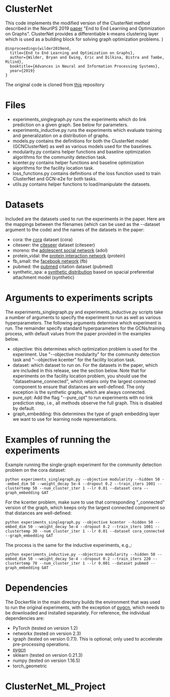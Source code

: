 # ClusterNet

This code implements the modified version of the ClusterNet method described in the NeurIPS 2019 [paper](https://arxiv.org/abs/1905.13732) "End to End Learning and Optimization on Graphs". ClusterNet provides a differentiable k-means clustering layer which is used as a building block for solving graph optimization problems. 
)
```
@inproceedings{wilder2019end,
  title={End to End Learning and Optimization on Graphs},
  author={Wilder, Bryan and Ewing, Eric and Dilkina, Bistra and Tambe, Milind},
  booktitle={Advances in Neural and Information Processing Systems},
  year={2019}
}
```

The original code is cloned from [this](https://github.com/bwilder0/clusternet) repository

# Files

* experiments_singlegraph.py runs the experiments which do link prediction on a given graph. See below for parameters.
* experiments_inductive.py runs the experiments which evaluate training and generalization on a distribution of graphs.
* models.py contains the definitions for both the ClusterNet model (GCNClusterNet) as well as various models used for the baselines.
* modularity.py contains helper functions and baseline optimization algorithms for the community detection task.
* kcenter.py contains helper functions and baseline optimization algorithms for the facility location task.
* loss_functions.py contains definitions of the loss function used to train ClusterNet and GCN-e2e for both tasks.
* utils.py contains helper functions to load/manipulate the datasets.

# Datasets

Included are the datasets used to run the experiments in the paper. Here are the mappings between the filenames (which can be used as the --dataset argument to the code) and the names of the datasets in the paper:

* cora: the [cora](https://relational.fit.cvut.cz/dataset/CORA) dataset (cora)
* citeseer: the [citeseer](https://linqs.soe.ucsc.edu/data) dataset (citeseer)
* moreno: the [adolescent social network](http://konect.uni-koblenz.de/networks/moreno_health) (adol)
* protein_vidal: the [protein interaction network](http://konect.uni-koblenz.de/networks/maayan-vidal) (protein)
* fb_small: the [facebook network](http://konect.uni-koblenz.de/networks/ego-facebook) (fb)
* pubmed: the [pubmed](https://linqs.soe.ucsc.edu/data) citation dataset (pubmed)
* synthetic_spa: a [synthetic distribution](https://dl.acm.org/citation.cfm?id=3237383.3237507) based on spacial preferential attachment model (synthetic)

# Arguments to experiments scripts

The experiments_singlegraph.py and experiments_inductive.py scripts take a number of arguments to specify the experiment to run as well as various hyperparameters. The following arguments determine which experiment is run. The remainder specify standard hyperparameters for the GCNs/training process, with default values from the paper provided in the examples below.

* objective: this determines which optimization problem is used for the experiment. Use "--objective modularity" for the community detection task and "--objective kcenter" for the facility location task. 
* dataset: which dataset to run on. For the datasets in the paper, which are included in this release, see the section below. Note that for experiments on the facility location problem, you should use the "datasetname_connected", which retains only the largest connected component to ensure that distances are well-defined. The only exception is the synthetic graphs, which are always connected. 
* pure_opt: Add the flag "--pure_opt" to run experiments with no link prediction step, i.e., all methods observe the full graph. This is disabled by default.
* graph_embedding: this determines the type of graph embedding layer we want to use for learning node representations.

# Examples of running the experiments

Example running the single-graph experiment for the community detection problem on the cora dataset:

```
python experiments_singlegraph.py --objective modularity --hidden 50 --embed_dim 50 --weight_decay 5e-4 --dropout 0.2 --train_iters 1001 --clustertemp 50 --num_cluster_iter 1 --lr 0.01 --dataset cora --graph_embedding GAT
```

For the kcenter problem, make sure to use that corresponding "_connected" version of the graph, which keeps only the largest connected component so that distances are well-defined:

~~~
python experiments_singlegraph.py --objective kcenter --hidden 50 --embed_dim 50 --weight_decay 5e-4 --dropout 0.2 --train_iters 1001 --clustertemp 30 --num_cluster_iter 1 --lr 0.01 --dataset cora_connected --graph_embedding GAT
~~~

The process is the same for the inductive experiments, e.g.,: 

~~~
python experiments_inductive.py --objective modularity --hidden 50 --embed_dim 50 --weight_decay 5e-4 --dropout 0.2 --train_iters 220 --clustertemp 70 --num_cluster_iter 1 --lr 0.001 --dataset pubmed --graph_embedding GAT
~~~

# Dependencies

The Dockerfile in the main directory builds the environment that was used to run the original experiments, with the exception of [pygcn](https://github.com/tkipf/pygcn/tree/master/pygcn), which needs to be downloaded and installed separately. For reference, the individual dependencies are:

* PyTorch (tested on version 1.2)
* networkx (tested on version 2.3)
* igraph (tested on version 0.7.1). This is optional; only used to accelerate pre-processing operations.
* [pygcn](https://github.com/tkipf/pygcn/tree/master/pygcn)
* sklearn (tested on version 0.21.3)
* numpy (tested on version 1.16.5)
* torch_geometric
# ClusterNet_ML_Project
